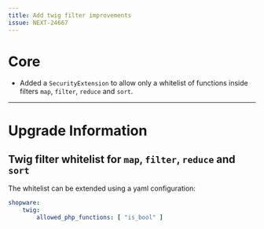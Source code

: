 ```yaml
---
title: Add twig filter improvements
issue: NEXT-24667
---
```


# Core

* Added a `SecurityExtension` to allow only a whitelist of functions inside filters `map`, `filter`, `reduce` and `sort`.

___

# Upgrade Information

## Twig filter whitelist for `map`, `filter`, `reduce` and `sort`

The whitelist can be extended using a yaml configuration:

```yaml
shopware:
    twig:
        allowed_php_functions: [ "is_bool" ]
```
